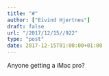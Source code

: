 ```yaml
---
title: "#"
author: ["Eivind Hjertnes"]
draft: false
url: "/2017/12/15//922"
type: "post"
date: 2017-12-15T01:00:00+01:00
---
```


Anyone getting a iMac pro?
